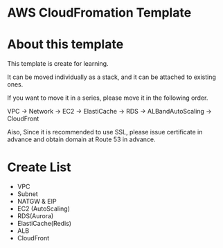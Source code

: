 # AWS CloudFromation Template
# About this template
This template is create for learning.

It can be moved individually as a stack, and it can be attached to existing ones.

If you want to move it in a series, please move it in the following order.

VPC → Network → EC2 → ElastiCache → RDS → ALBandAutoScaling → CloudFront

Aiso, Since it is recommended to use SSL, please issue certificate in advance and obtain domain at Route 53 in advance.
# Create List
- VPC
- Subnet
- NATGW & EIP
- EC2 (AutoScaling)
- RDS(Aurora)
- ElastiCache(Redis)
- ALB
- CloudFront